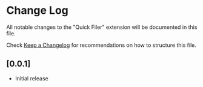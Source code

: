 # Change Log

All notable changes to the "Quick Filer" extension will be documented in this file.

Check [Keep a Changelog](http://keepachangelog.com/) for recommendations on how to structure this file.

## [0.0.1]

- Initial release
